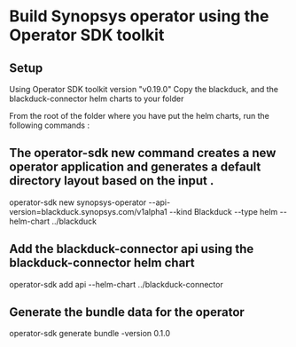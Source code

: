 # Build Synopsys operator using the Operator SDK toolkit

## Setup
Using Operator SDK toolkit version "v0.19.0"
Copy the blackduck, and the blackduck-connector helm charts to your folder

From the root of the folder where you have put the helm charts, 
run the following commands :

## The operator-sdk new command creates a new operator application and generates a default directory layout based on the input .

operator-sdk new synopsys-operator --api-version=blackduck.synopsys.com/v1alpha1 --kind Blackduck --type helm --helm-chart ../blackduck

## Add the blackduck-connector api using the blackduck-connector helm chart

operator-sdk add api --helm-chart ../blackduck-connector

## Generate the bundle data for the operator

operator-sdk generate bundle  -version 0.1.0




